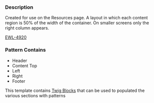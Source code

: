 ### Description
Created for use on the Resources page. A layout in which each content region is 50% of the width of the container. On smaller screens only the right column appears.

[EWL-4920](https://issues.ama-assn.org/browse/EWL-4920)

### Pattern Contains
* Header 
* Content Top
* Left
* Right
* Footer

This template contains [Twig Blocks](https://twig.symfony.com/doc/2.x/tags/extends.html) that can be used to populated the various sections with patterns
